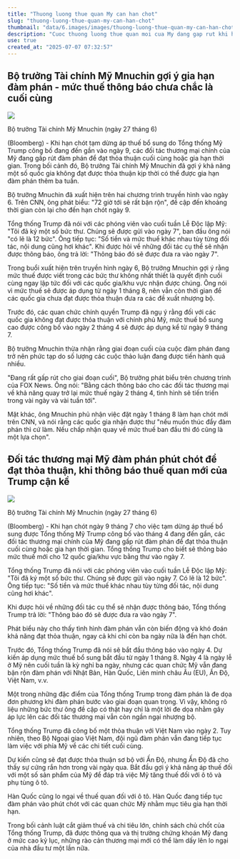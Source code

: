 ```yaml
---
title: "Thuong luong thue quan My can han chot"
slug: "thuong-luong-thue-quan-my-can-han-chot"
thumbnail: "data/6.images/images/thuong-luong-thue-quan-my-can-han-chot.webp"
description: "Cuoc thuong luong thue quan moi cua My dang gap rut khi han chot 9/7 den gan."
use: true
created_at: "2025-07-07 07:32:57"
---
```


## Bộ trưởng Tài chính Mỹ Mnuchin gợi ý gia hạn đàm phán - mức thuế thông báo chưa chắc là cuối cùng

![](/images/20250707-05431617-bloom_st-000-3-view.webp)

Bộ trưởng Tài chính Mỹ Mnuchin (ngày 27 tháng 6)

(Bloomberg) - Khi hạn chót tạm dừng áp thuế bổ sung do Tổng thống Mỹ Trump công bố đang đến gần vào ngày 9, các đối tác thương mại chính của Mỹ đang gấp rút đàm phán để đạt thỏa thuận cuối cùng hoặc gia hạn thời gian. Trong bối cảnh đó, Bộ trưởng Tài chính Mỹ Mnuchin đã gợi ý khả năng một số quốc gia không đạt được thỏa thuận kịp thời có thể được gia hạn đàm phán thêm ba tuần.

Bộ trưởng Mnuchin đã xuất hiện trên hai chương trình truyền hình vào ngày 6. Trên CNN, ông phát biểu: "72 giờ tới sẽ rất bận rộn", đề cập đến khoảng thời gian còn lại cho đến hạn chót ngày 9.

Tổng thống Trump đã nói với các phóng viên vào cuối tuần Lễ Độc lập Mỹ: "Tôi đã ký một số bức thư. Chúng sẽ được gửi vào ngày 7", ban đầu ông nói "có lẽ là 12 bức". Ông tiếp tục: "Số tiền và mức thuế khác nhau tùy từng đối tác, nội dung cũng hơi khác". Khi được hỏi về những đối tác cụ thể sẽ nhận được thông báo, ông trả lời: "Thông báo đó sẽ được đưa ra vào ngày 7".

Trong buổi xuất hiện trên truyền hình ngày 6, Bộ trưởng Mnuchin gợi ý rằng mức thuế được viết trong các bức thư không nhất thiết là quyết định cuối cùng ngay lập tức đối với các quốc gia/khu vực nhận được chúng. Ông nói vì mức thuế sẽ được áp dụng từ ngày 1 tháng 8, nên vẫn còn thời gian để các quốc gia chưa đạt được thỏa thuận đưa ra các đề xuất nhượng bộ.

Trước đó, các quan chức chính quyền Trump đã ngụ ý rằng đối với các quốc gia không đạt được thỏa thuận với chính phủ Mỹ, mức thuế bổ sung cao được công bố vào ngày 2 tháng 4 sẽ được áp dụng kể từ ngày 9 tháng 7.

Bộ trưởng Mnuchin thừa nhận rằng giai đoạn cuối của cuộc đàm phán đang trở nên phức tạp do số lượng các cuộc thảo luận đang được tiến hành quá nhiều.

"Đang rất gấp rút cho giai đoạn cuối", Bộ trưởng phát biểu trên chương trình của FOX News. Ông nói: "Bằng cách thông báo cho các đối tác thương mại về khả năng quay trở lại mức thuế ngày 2 tháng 4, tình hình sẽ tiến triển trong vài ngày và vài tuần tới".

Mặt khác, ông Mnuchin phủ nhận việc đặt ngày 1 tháng 8 làm hạn chót mới trên CNN, và nói rằng các quốc gia nhận được thư "nếu muốn thúc đẩy đàm phán thì cứ làm. Nếu chấp nhận quay về mức thuế ban đầu thì đó cũng là một lựa chọn".

## Đối tác thương mại Mỹ đàm phán phút chót để đạt thỏa thuận, khi thông báo thuế quan mới của Trump cận kề

![](/images/20250706-05431617-bloom_st-000-1-view.webp)

Bộ trưởng Tài chính Mỹ Mnuchin (ngày 27 tháng 6)

(Bloomberg) - Khi hạn chót ngày 9 tháng 7 cho việc tạm dừng áp thuế bổ sung được Tổng thống Mỹ Trump công bố vào tháng 4 đang đến gần, các đối tác thương mại chính của Mỹ đang gấp rút đàm phán để đạt thỏa thuận cuối cùng hoặc gia hạn thời gian. Tổng thống Trump cho biết sẽ thông báo mức thuế mới cho 12 quốc gia/khu vực bằng thư vào ngày 7.

Tổng thống Trump đã nói với các phóng viên vào cuối tuần Lễ Độc lập Mỹ: "Tôi đã ký một số bức thư. Chúng sẽ được gửi vào ngày 7. Có lẽ là 12 bức". Ông tiếp tục: "Số tiền và mức thuế khác nhau tùy từng đối tác, nội dung cũng hơi khác".

Khi được hỏi về những đối tác cụ thể sẽ nhận được thông báo, Tổng thống Trump trả lời: "Thông báo đó sẽ được đưa ra vào ngày 7".

Phát biểu này cho thấy tình hình đàm phán vẫn còn biến động và khó đoán khả năng đạt thỏa thuận, ngay cả khi chỉ còn ba ngày nữa là đến hạn chót.

Trước đó, Tổng thống Trump đã nói sẽ bắt đầu thông báo vào ngày 4. Dự kiến áp dụng mức thuế bổ sung bắt đầu từ ngày 1 tháng 8. Ngày 4 là ngày lễ ở Mỹ nên cuối tuần là kỳ nghỉ ba ngày, nhưng các quan chức Mỹ vẫn đang bận rộn đàm phán với Nhật Bản, Hàn Quốc, Liên minh châu Âu (EU), Ấn Độ, Việt Nam, v.v.

Một trong những đặc điểm của Tổng thống Trump trong đàm phán là đe dọa đơn phương khi đàm phán bước vào giai đoạn quan trọng. Vì vậy, không rõ liệu những bức thư ông đề cập có thật hay chỉ là một lời đe dọa nhằm gây áp lực lên các đối tác thương mại vẫn còn ngần ngại nhượng bộ.

Tổng thống Trump đã công bố một thỏa thuận với Việt Nam vào ngày 2. Tuy nhiên, theo Bộ Ngoại giao Việt Nam, đội ngũ đàm phán vẫn đang tiếp tục làm việc với phía Mỹ về các chi tiết cuối cùng.

Dự kiến cũng sẽ đạt được thỏa thuận sơ bộ với Ấn Độ, nhưng Ấn Độ đã cho thấy sự cứng rắn hơn trong vài ngày qua. Bắt đầu gợi ý khả năng áp thuế đối với một số sản phẩm của Mỹ để đáp trả việc Mỹ tăng thuế đối với ô tô và phụ tùng ô tô.

Hàn Quốc cũng lo ngại về thuế quan đối với ô tô. Hàn Quốc đang tiếp tục đàm phán vào phút chót với các quan chức Mỹ nhằm mục tiêu gia hạn thời hạn.

Trong bối cảnh luật cắt giảm thuế và chi tiêu lớn, chính sách chủ chốt của Tổng thống Trump, đã được thông qua và thị trường chứng khoán Mỹ đang ở mức cao kỷ lục, những rào cản thương mại mới có thể làm dấy lên lo ngại của nhà đầu tư một lần nữa.